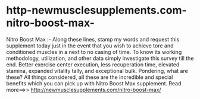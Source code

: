 # http-newmusclesupplements.com-nitro-boost-max-
Nitro Boost Max :- Along these lines, stamp my words and request this supplement today just in the event that you wish to achieve tore and conditioned muscles in a next to no casing of time. To know its working methodology, utilization, and other data simply investigate this survey till the end. Better exercise center execution, less recuperation time, elevated stamina, expanded vitality tally, and exceptional bulk. Pondering, what are these? All things considered, all these are the incredible and special benefits which you can pick up with Nitro Boost Max supplement. Read more==>> http://newmusclesupplements.com/nitro-boost-max/
